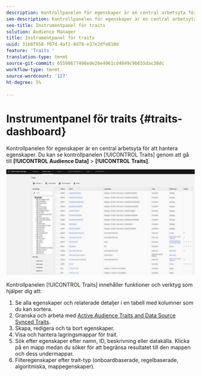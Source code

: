 ```yaml
---
description: Kontrollpanelen för egenskaper är en central arbetsyta för att hantera egenskaper.
seo-description: Kontrollpanelen för egenskaper är en central arbetsyta för att hantera egenskaper.
seo-title: Instrumentpanel för traits
solution: Audience Manager
title: Instrumentpanel för traits
uuid: 31b8f958-f67d-4af2-8d78-e37e2dfe810d
feature: 'Traits '
translation-type: tm+mt
source-git-commit: 65598677498ede26e4961cd4849c9b655dac38dc
workflow-type: tm+mt
source-wordcount: '127'
ht-degree: 5%

---
```



# Instrumentpanel för traits {#traits-dashboard}

Kontrollpanelen för egenskaper är en central arbetsyta för att hantera egenskaper. Du kan se kontrollpanelen [!UICONTROL Traits] genom att gå till **[!UICONTROL Audience Data]** > **[!UICONTROL Traits]**.

![](assets/traits-dashboard.png)

<!-- c_tb_dashboard.xml -->

Kontrollpanelen [!UICONTROL Traits] innehåller funktioner och verktyg som hjälper dig att:

1. Se alla egenskaper och relaterade detaljer i en tabell med kolumner som du kan sortera.
2. Granska och arbeta med [Active Audience Traits and Data Source Synced Traits](../../features/traits/client-activity-synced-audience-traits.md).
3. Skapa, redigera och ta bort egenskaper.
4. Visa och hantera lagringsmappar för trait.
5. Sök efter egenskaper efter namn, ID, beskrivning eller datakälla. Klicka på en mapp medan du söker för att begränsa resultatet till den mappen och dess undermappar.
6. Filteregenskaper efter trait-typ (onboardbaserade, regelbaserade, algoritmiska, mappegenskaper).